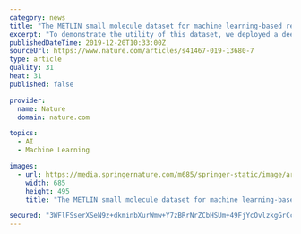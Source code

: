```yaml
---
category: news
title: "The METLIN small molecule dataset for machine learning-based retention time prediction"
excerpt: "To demonstrate the utility of this dataset, we deployed a deep learning model for retention time prediction applied to small molecule annotation. Results showed that in 70\\(\\%\\) of the cases, the correct molecular identity was ranked among the top 3 candidates based on their predicted retention time. We anticipate that this dataset will enable ..."
publishedDateTime: 2019-12-20T10:33:00Z
sourceUrl: https://www.nature.com/articles/s41467-019-13680-7
type: article
quality: 31
heat: 31
published: false

provider:
  name: Nature
  domain: nature.com

topics:
  - AI
  - Machine Learning

images:
  - url: https://media.springernature.com/m685/springer-static/image/art%3A10.1038%2Fs41467-019-13680-7/MediaObjects/41467_2019_13680_Fig1_HTML.png
    width: 685
    height: 495
    title: "The METLIN small molecule dataset for machine learning-based retention time prediction"

secured: "3WFlFSserXSeN9z+dkminbXurWmw+Y7zBRrNrZCbHSUm+49FjYcOvlzkgGrCcLOztC3NLcqLMV01aVlbH3iICHVWdrt6ytW9dKuAayMAFPdhwJe16DXsOYYRnYExT7GcI0RbAsP2UdLFaVQ7hN51d0RKJbdqv8PdpA77J29Nm4DalquDOsXzfXtflumOBQuX/ksuRw+dFOWlslaX3QjgrZjqU/w6y/8UFzAlMPa/bEy9R0PWlQdml5dikYmtna8V1RBjnrRBRjVBYxqds+/s/w==;nRXrmFmJ83PZWv+oHcmdjQ=="
---
```


